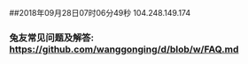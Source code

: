 ##2018年09月28日07时06分49秒 104.248.149.174
### 兔友常见问题及解答: https://github.com/wanggonging/d/blob/w/FAQ.md
